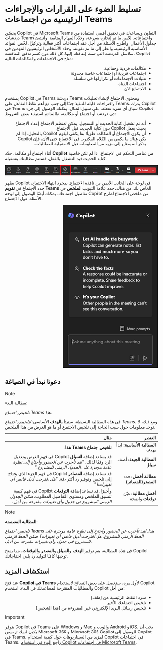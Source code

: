 # تسليط الضوء على القرارات والإجراءات الرئيسية من اجتماعات Teams

يحسّن Copilot في Microsoft Teams التعاون ويساعدك في تحقيق أقصى استفادة من دردشات Teams واجتماعاته. لخّص ما تم إنجازه بسرعة، وحدّد المهام المتابعة، وأنشئ جداول الأعمال، واطرح الأسئلة من أجل عقد اجتماعات أكثر فعالية وتركيزًا. لخّص الفوائد الأساسية الرئيسية، وانظر إلى ما تم تفويته، وحدّد الأشخاص الرئيسيين المهمين في سلاسل الدردشة التي تمت إضافتك إليها. كل ذلك دون كسر تدفق المناقشة. Copilot متاح في الاجتماعات والمكالمات التالية:

<ul dir="rtl">
    <li>مكالمات فردية وجماعية</li>
    <li>اجتماعات فردية أو اجتماعات خاصة مجدولة</li>
    <li>مثيلات الاجتماعات أو تكراراتها في سلسلة</li>
    <li>اجتماعات القناة</li>
    <li>الاجتماع الآن</li>
</ul>

يستخدم Copilot في Teams دردشة Teams ومحتوى الاجتماع لإنشاء تحليلات واقتراحات قابلة للتنفيذ جنبًا إلى جنب مع أهم نقاط التفاعل على Teams. يدرك Copilot في Teams سياق أي شيء تفعله. على سبيل المثال، يمكنك الوصول إلى جزء Copilot في دردشة أو اجتماع أو مكالمة، طالما تم استيفاء بعض الشروط:

<ul dir="rtl">
    <li>أنه تم تشغيل كتابة الحديث أو التسجيل. يمكن لمنظم الاجتماع إعداد الاجتماع بحيث يعمل Copilot دون كتابة الحديث قبل الاجتماع.</li>
    <li>أن يكون الاجتماع أو المكالمة طويلًا بما يكفي ليقوم Copilot بالتحليل. إذا لم يكن هناك ما يكفي من الكلام المكتوب في الاجتماع حتى الآن، فإن Copilot يذكر أنه يحتاج إلى مزيد من المعلومات قبل الاستجابة للمطالبات.</li>
</ul>

أثناء اجتماع أو مكالمة، حدّد <b>Copilot</b> من عناصر التحكم في الاجتماع. إذا لم تكن خاصية كتابة الحديث قيد التشغيل بالفعل، فستتم مطالبتك بتشغيله.

<p dir="rtl"><a href="https://github.com/MicrosoftLearning/MS-4005-Craft-effective-prompts-for-Microsoft-Copilot-for-Microsoft-365.ar-sa/blob/main/Instructions/Labs/media/summarize_copilot-ribbon-teams.png"><img src="https://github.com/MicrosoftLearning/MS-4005-Craft-effective-prompts-for-Microsoft-Copilot-for-Microsoft-365.ar-sa/blob/main/Instructions/Labs/media/summarize_copilot-ribbon-teams.png" alt="لقطة شاشة لرمز Copilot في اجتماع Teams."> </a></p>



يظهر Copilot في لوحة على الجانب الأيمن من نافذة الاجتماع. بمجرد انتهاء الاجتماع، حدد الاجتماع في <b>تقويم Teams</b> الخاص بك. من هناك، حدد علامة التبويب <b>الملخص</b> في تفاصيل اجتماعك. يمكنك أيضًا الوصول إلى لوحة Copilot من ملخص الاجتماع لطرح الأسئلة حول الاجتماع.

<p dir="rtl"><a href="https://github.com/MicrosoftLearning/MS-4005-Craft-effective-prompts-for-Microsoft-Copilot-for-Microsoft-365.ar-sa/blob/main/Instructions/Labs/media/summarize_copilot-pane-teams.png"><img src="https://github.com/MicrosoftLearning/MS-4005-Craft-effective-prompts-for-Microsoft-Copilot-for-Microsoft-365.ar-sa/blob/main/Instructions/Labs/media/summarize_copilot-pane-teams.png" alt="لقطة شاشة للوحة دردشة Copilot في Teams عند فتحها لأول مرة."> </a></p>


## دعونا نبدأ في الصياغة

> [!NOTE]
> مطالبة البدء:
>
> _تلخيص اجتماع Teams هذا._

في هذه المطالبة البسيطة، ستبدأ <b>بالهدف</b> الأساسي: _لتلخيص اجتماع Teams._ ومع ذلك، لا توجد معلومات حول سبب الحاجة إلى تلخيص الاجتماع أو ما هو الغرض من هذا الملخص.

<markdown-accessiblity-table data-catalyst=""><div dir="rtl"><table>
<thead>
<tr>
<th align="right">العنصر</th>
<th align="right">مثال</th>
</tr>
</thead>
<tbody>
<tr>
<td align="right"><b>المطالبة الأساسية:</b> ابدأ <b>بهدف</b></td>
<td align="right"><b>تلخيص اجتماع Teams هذا.</b></td>
</tr>
<tr>
<td align="right"><b>المطالبة الجيدة:</b> أضف <b>سياق</b></td>
<td align="right">قد يساعد إضافة <b>السياق</b> Copilot في فهم الغرض وتعديل الرد وفقًا لذلك. <em>"لقد تأخرت عن الحضور وأحتاج إلى نظرة عامة موجزة على الجدول الزمني للمشروع."</em></td>
</tr>
<tr>
<td align="right"><b>مطالبة أفضل:</b> حدد <b>المصدر(المصادر)</b></td>
<td align="right">قد تساعد إضافة <b>المصادر</b> Copilot في فهم الجزء الذي يحتاج إلى تلخيص وتوفير رد أكثر دقة. <em>"هل اقترحت أديل فانس أي تغييرات؟"</em></td>
</tr>
<tr>
<td align="right"><b>أفضل مطالبة:</b> عيّن <b>توقعات</b> واضحة</td>
<td align="right">وأخيرًا، قد تساعد إضافة <b>التوقعات</b> Copilot في فهم كيفية تنسيق الملخص ومستوى التفاصيل المطلوب. <em>ضمّن الجدول الزمني للمشروع في جدول وأي تغييرات مقترحة من أديل.</em></td>
</tr>
</tbody>
</table></div></markdown-accessiblity-table>

> [!NOTE]
> <b>المطالبة المصممة</b>:
>
> _تلخيص اجتماع Teams هذا. لقد تأخرت عن الحضور وأحتاج إلى نظرة عامة موجزة على الخط الزمني للمشروع. هل اقترحت أديل فانس أي تغييرات؟ ضمّن الخط الزمني للمشروع في جدول وأي تغييرات مقترحة من أديل._

في هذه المطالبة، يتم توفير <b>الهدف</b> و<b>السياق</b> و<b>المصدر</b> و<b>التوقعات</b>، مما يمنح Copilot توجيهًا كافيًا لتوليد رد يلبي احتياجاتك.

## استكشاف المزيد

عند فتح <b>Copilot في Teams</b> لأول مرة، ستحصل على بعض النصائح لاستخدام Copilot والمطالبات المقترحة لمساعدتك في البدء. استخدم Copilot من أجل:

<ul dir="rtl">
    <li>سرد النقاط الرئيسية من [ملف]</li>
    <li>تلخيص اجتماعك الأخير</li>
    <li>تلخيص رسائل البريد الإلكتروني غير المقروءة من [هذا الشخص]</li>
</ul>


> [!IMPORTANT]
> يتوفر Copilot في Teams على Windows و Mac والويب و Android و iOS. يجب أن يكون لديك ترخيص Microsoft 365 و Microsoft 365 Copilot للوصول إلى Copilot في Teams. لمزيد من السيناريوهات حول كيفية استخدام Copilot في اجتماعات Teams، راجع [البدء في استخدام Copilot في اجتماعات Microsoft Teams](https://support.microsoft.com/office/get-started-with-copilot-in-microsoft-teams-meetings-0bf9dd3c-96f7-44e2-8bb8-790bedf066b1).
